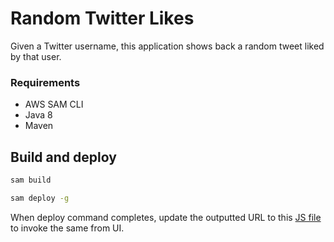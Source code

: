 # Random Twitter Likes

Given a Twitter username, this application shows back a random tweet liked by that user.

### Requirements

* AWS SAM CLI
* Java 8
* Maven

## Build and deploy

```bash
sam build
```

```bash
sam deploy -g
```

When deploy command completes, update the outputted URL to this [JS file](public/index.js) to invoke the same from UI.
